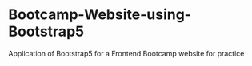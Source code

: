 # Bootcamp-Website-using-Bootstrap5
Application of Bootstrap5 for a Frontend Bootcamp website for practice
